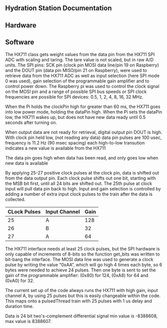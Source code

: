 ## Hydration Station Documentation

## Hardware 









## Software 
The HX711 class gets weight values from the data pin from the HX711 SPI ADC with scaling and taring. The tare value is not scaled, but in raw A/D units. The SPI pins: SCK pin (clock pin MOSI data line/pin 19 on Raspberry) and the DOUT pin (data pin MISO/pin 21 on Raspberry), were used to retrieve data from the HX711 ADC as well as input selection (here SPI mode 0 was used), gain selection of the programmable gain amplifier and to control power down. The Raspberry pi was used to control the clock signal on the MOSI pin and a range of possible SPI bus speeds or SPI clock frequencies are possible for SPI devices: 0.5, 1, 2, 4, 8, 16, 32 MHz. 


When the Pi holds the clockPin high for greater than 60 ms, the HX711 goes into low power mode, holding the dataPin high. When the Pi sets the dataPin low, the HX711 wakes up, but does not have new data ready until 0.5 seconds after turning on. 
	
When output data are not ready for retrieval, digital output pin DOUT is high. With clock pin held low, (not reading any data) data pin pulses are 100 usec, frequency is 11.2 Hz (90 msec spacing) each high-to-low transution indicates a new value is available from the HX711
	
The data pin goes high when data has been read, and only goes low when new data is available

By applying 25-27 positive clock pulses at the clock pin, data is shifted out from the data output pin. Each clock pulse shifts out one bit, starting with the MSB bit first, until all 24 bits are shifted out. The 25th pulse at clock input will pull data pin back to high. Input and gain selection is controlled by adding a number of extra input clock pulses to the train after the data is collected.

| CLock Pulses | Input Channel | Gain |
| --- | --- | --- | 
|25|A|128|
|26|B|32|
|27|A|64|

The HX711 interface needs at least 25 clock pulses, but the SPI hardware is only capable of increments of 8-bits so the function get_bits was written to bit-bang the interface. The MOSI data line was used to generate a clock pulse by writing the value “0xAA”, which will go high 4 times each byte, so 6 bytes were needed to achieve 24 pulses. Then one byte is sent to set the gain of the programmable amplifier: (0x80) for 124, (0xA8) for 64 and (0xA0) for 32.

The current set up of the code always runs the HX711 with high gain, input channel A, by using 25 pulses but this is easily changeable within the code. This maps onto a pulsedThread train with 25 pulses with 1 us delay and duration time.
		
Data is 24 bit two's-complement differential signal min value is -8388608, max value is 8388607.
